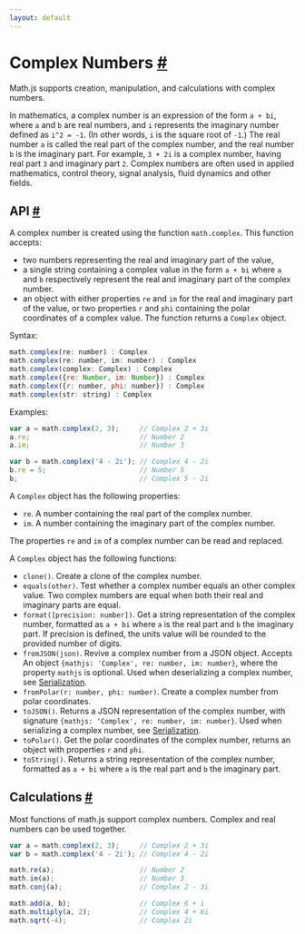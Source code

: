```yaml
---
layout: default
---
```


<h1 id="complex-numbers">Complex Numbers <a href="#complex-numbers" title="Permalink">#</a></h1>

Math.js supports creation, manipulation, and calculations with complex numbers.

In mathematics, a complex number is an expression of the form `a + bi`,
where `a` and `b` are real numbers, and `i` represents the imaginary number
defined as `i^2 = -1`. (In other words, `i` is the square root of `-1`.)
The real number `a` is called the real part of the complex number,
and the real number `b` is the imaginary part. For example, `3 + 2i` is a
complex number, having real part `3` and imaginary part `2`.
Complex numbers are often used in applied mathematics, control theory,
signal analysis, fluid dynamics and other fields.

<h2 id="api">API <a href="#api" title="Permalink">#</a></h2>

A complex number is created using the function `math.complex`. This function
accepts:

- two numbers representing the real and imaginary part of the value,
- a single string containing a complex value in the form `a + bi` where `a`
  and `b` respectively represent the real and imaginary part of the complex number.
- an object with either properties `re` and `im` for the real and imaginary
  part of the value, or two properties `r` and `phi` containing the polar
  coordinates of a complex value.
The function returns a `Complex` object.

Syntax:

```js
math.complex(re: number) : Complex
math.complex(re: number, im: number) : Complex
math.complex(complex: Complex) : Complex
math.complex({re: Number, im: Number}) : Complex
math.complex({r: number, phi: number}) : Complex
math.complex(str: string) : Complex
```

Examples:

```js
var a = math.complex(2, 3);     // Complex 2 + 3i
a.re;                           // Number 2
a.im;                           // Number 3

var b = math.complex('4 - 2i'); // Complex 4 - 2i
b.re = 5;                       // Number 5
b;                              // Complex 5 - 2i
```

A `Complex` object has the following properties:

- `re`. A number containing the real part of the complex number.
- `im`. A number containing the imaginary part of the complex number.

The properties `re` and `im` of a complex number can be read and replaced.

A `Complex` object has the following functions:

- `clone()`. Create a clone of the complex number.
- `equals(other)`. Test whether a complex number equals an other complex value.
  Two complex numbers are equal when both their real and imaginary parts are
  equal.
- `format([precision: number])`. Get a string representation of the complex number,
  formatted as `a + bi` where `a` is the real part and `b` the imaginary part.
  If precision is defined, the units value will be rounded to the provided
  number of digits.
- `fromJSON(json)`. Revive a complex number from a JSON object. Accepts
  An object `{mathjs: 'Complex', re: number, im: number}`, where the property
  `mathjs` is optional.
  Used when deserializing a complex number, see [Serialization](../serialization.html).
- `fromPolar(r: number, phi: number)`. Create a complex number from polar
  coordinates.
- `toJSON()`. Returns a JSON representation of the complex number, with signature
  `{mathjs: 'Complex', re: number, im: number}`.
  Used when serializing a complex number, see [Serialization](../serialization.html).
- `toPolar()`. Get the polar coordinates of the complex number, returns
  an object with properties `r` and `phi`.
- `toString()`. Returns a string representation of the complex number, formatted
  as `a + bi` where `a` is the real part and `b` the imaginary part.


<h2 id="calculations">Calculations <a href="#calculations" title="Permalink">#</a></h2>

Most functions of math.js support complex numbers. Complex and real numbers
can be used together.

```js
var a = math.complex(2, 3);     // Complex 2 + 3i
var b = math.complex('4 - 2i'); // Complex 4 - 2i

math.re(a);                     // Number 2
math.im(a);                     // Number 3
math.conj(a);                   // Complex 2 - 3i

math.add(a, b);                 // Complex 6 + i
math.multiply(a, 2);            // Complex 4 + 6i
math.sqrt(-4);                  // Complex 2i
```

